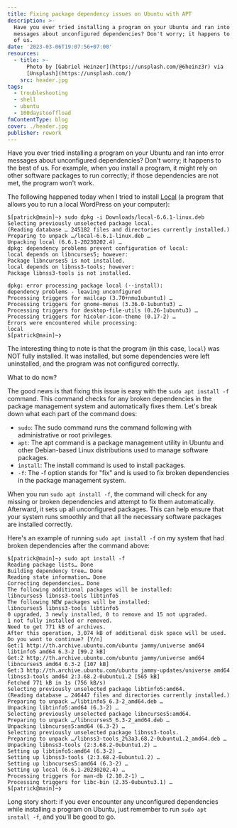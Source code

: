 ```yaml
---
title: Fixing package dependency issues on Ubuntu with APT
description: >-
  Have you ever tried installing a program on your Ubuntu and ran into error
  messages about unconfigured dependencies? Don't worry; it happens to the best
  of us.
date: '2023-03-06T19:07:56+07:00'
resources:
  - title: >-
      Photo by [Gabriel Heinzer](https://unsplash.com/@6heinz3r) via
      [Unsplash](https://unsplash.com/)
    src: header.jpg
tags:
  - troubleshooting
  - shell
  - ubuntu
  - 100daystooffload
fmContentType: blog
cover: ./header.jpg
publisher: rework
---
```


Have you ever tried installing a program on your Ubuntu and ran into error messages about unconfigured dependencies? Don't worry; it happens to the best of us. For example, when you install a program, it might rely on other software packages to run correctly; if those dependencies are not met, the program won't work.

The following happened today when I tried to install [Local](https://localwp.com/) (a program that allows you to run a local WordPress on your computer):

```plaintext
$[patrick@main]~❯ sudo dpkg -i Downloads/local-6.6.1-linux.deb
Selecting previously unselected package local.
(Reading database … 245182 files and directories currently installed.)
Preparing to unpack …/local-6.6.1-linux.deb …
Unpacking local (6.6.1-20230202.4) …
dpkg: dependency problems prevent configuration of local:
local depends on libncurses5; however:
Package libncurses5 is not installed.
local depends on libnss3-tools; however:
Package libnss3-tools is not installed.

dpkg: error processing package local (--install):
dependency problems - leaving unconfigured
Processing triggers for mailcap (3.70+nmu1ubuntu1) …
Processing triggers for gnome-menus (3.36.0-1ubuntu3) …
Processing triggers for desktop-file-utils (0.26-1ubuntu3) …
Processing triggers for hicolor-icon-theme (0.17-2) …
Errors were encountered while processing:
local
$[patrick@main]~❯
```

The interesting thing to note is that the program (in this case, `local`) was NOT fully installed. It was installed, but some dependencies were left uninstalled, and the program was not configured correctly.

What to do now?

The good news is that fixing this issue is easy with the `sudo apt install -f` command. This command checks for any broken dependencies in the package management system and automatically fixes them. Let's break down what each part of the command does:

*   `sudo`: The sudo command runs the command following with administrative or root privileges.
*   `apt`: The apt command is a package management utility in Ubuntu and other Debian-based Linux distributions used to manage software packages.
*   `install`: The install command is used to install packages.
*   `-f`: The -f option stands for "fix" and is used to fix broken dependencies in the package management system.

When you run `sudo apt install -f`, the command will check for any missing or broken dependencies and attempt to fix them automatically. Afterward, it sets up all unconfigured packages. This can help ensure that your system runs smoothly and that all the necessary software packages are installed correctly.

Here's an example of running `sudo apt install -f` on my system that had broken dependencies after the command above:

```plaintext
$[patrick@main]~❯ sudo apt install -f
Reading package lists… Done
Building dependency tree… Done
Reading state information… Done
Correcting dependencies… Done
The following additional packages will be installed:
libncurses5 libnss3-tools libtinfo5
The following NEW packages will be installed:
libncurses5 libnss3-tools libtinfo5
0 upgraded, 3 newly installed, 0 to remove and 15 not upgraded.
1 not fully installed or removed.
Need to get 771 kB of archives.
After this operation, 3,074 kB of additional disk space will be used.
Do you want to continue? [Y/n]
Get:1 http://th.archive.ubuntu.com/ubuntu jammy/universe amd64 libtinfo5 amd64 6.3-2 [99.2 kB]
Get:2 http://th.archive.ubuntu.com/ubuntu jammy/universe amd64 libncurses5 amd64 6.3-2 [107 kB]
Get:3 http://th.archive.ubuntu.com/ubuntu jammy-updates/universe amd64 libnss3-tools amd64 2:3.68.2-0ubuntu1.2 [565 kB]
Fetched 771 kB in 1s (756 kB/s)
Selecting previously unselected package libtinfo5:amd64.
(Reading database … 246447 files and directories currently installed.)
Preparing to unpack …/libtinfo5_6.3-2_amd64.deb …
Unpacking libtinfo5:amd64 (6.3-2) …
Selecting previously unselected package libncurses5:amd64.
Preparing to unpack …/libncurses5_6.3-2_amd64.deb …
Unpacking libncurses5:amd64 (6.3-2) …
Selecting previously unselected package libnss3-tools.
Preparing to unpack …/libnss3-tools_2%3a3.68.2-0ubuntu1.2_amd64.deb …
Unpacking libnss3-tools (2:3.68.2-0ubuntu1.2) …
Setting up libtinfo5:amd64 (6.3-2) …
Setting up libnss3-tools (2:3.68.2-0ubuntu1.2) …
Setting up libncurses5:amd64 (6.3-2) …
Setting up local (6.6.1-20230202.4) …
Processing triggers for man-db (2.10.2-1) …
Processing triggers for libc-bin (2.35-0ubuntu3.1) …
$[patrick@main]~❯
```

Long story short: if you ever encounter any unconfigured dependencies while installing a program on Ubuntu, just remember to run `sudo apt install -f`, and you'll be good to go.
